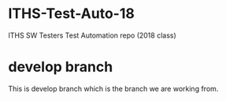 # ITHS-Test-Auto-18
ITHS SW Testers Test Automation repo (2018 class)

# develop branch

This is develop branch which is the branch we are working from.

